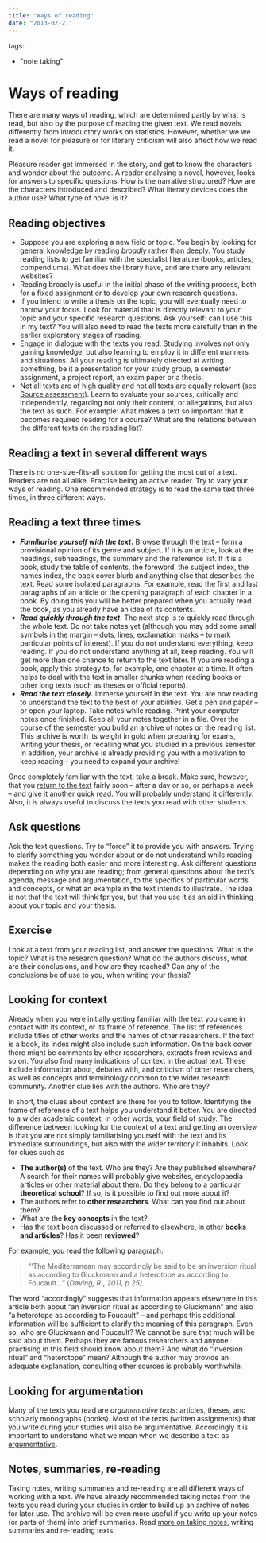 ```yaml
---
title: "Ways of reading"
date: "2013-02-21"
---
```

tags: 
  - "note taking"

# Ways of reading

There are many ways of reading, which are determined partly by what is read, but also by the purpose of reading the given text. We read novels differently from introductory works on statistics. However, whether we we read a novel for pleasure or for literary criticism will also affect how we read it.

Pleasure reader get immersed in the story, and get to know the characters and wonder about the outcome. A reader analysing a novel, however, looks for answers to specific questions. How is the narrative structured? How are the characters introduced and described? What literary devices does the author use? What type of novel is it?

## Reading objectives

- Suppose you are exploring a new field or topic. You begin by looking for general knowledge by reading _broadly_ rather than deeply. You study reading lists to get familiar with the specialist literature (books, articles, compendiums). What does the library have, and are there any relevant websites?
- Reading broadly is useful in the initial phase of the writing process, both for a fixed assignment or to develop your own research questions.
- If you intend to write a thesis on the topic, you will eventually need to narrow your focus. Look for material that is directly relevant to your topic and your specific research questions. Ask yourself: can I use this in my text? You will also need to read the texts more carefully than in the earlier exploratory stages of reading.
- Engage in dialogue with the texts you read. Studying involves not only gaining knowledge, but also learning to employ it in different manners and situations. All your reading is ultimately directed at writing something, be it a presentation for your study group, a semester assignment, a project report, an exam paper or a thesis.
- Not all texts are of high quality and not all texts are equally relevant (see [Source assessment](/en/sources-and-referencing/source-assessment.html)). Learn to evaluate your sources, critically and independently, regarding not only their content, or allegations, but also the text as such. For example: what makes a text so important that it becomes required reading for a course? What are the relations between the different texts on the reading list?

## Reading a text in several different ways

There is no one-size-fits-all solution for getting the most out of a text. Readers are not all alike. Practise being an active reader. Try to vary your ways of reading. One recommended strategy is to read the same text three times, in three different ways.

## Reading a text three times

- **_Familiarise yourself with the text_.** Browse through the text – form a provisional opinion of its genre and subject. If it is an article, look at the headings, subheadings, the summary and the reference list. If it is a book, study the table of contents, the foreword, the subject index, the names index, the back cover blurb and anything else that describes the text. Read some isolated paragraphs. For example, read the first and last paragraphs of an article or the opening paragraph of each chapter in a book. By doing this you will be better prepared when you actually read the book, as you already have an idea of its contents.
- **_Read quickly through the text_.** The next step is to quickly read through the whole text. Do not take notes yet (although you may add some small symbols in the margin – dots, lines, exclamation marks – to mark particular points of interest). If you do not understand everything, keep reading. If you do not understand anything at all, keep reading. You will get more than one chance to return to the text later. If you are reading a book, apply this strategy to, for example, one chapter at a time. It often helps to deal with the text in smaller chunks when reading books or other long texts (such as theses or official reports).
- **_Read the text closely_.** Immerse yourself in the text. You are now reading to understand the text to the best of your abilities. Get a pen and paper – or open your laptop. Take notes while reading. Print your computer notes once finished. Keep all your notes together in a file. Over the course of the semester you build an archive of notes on the reading list. This archive is worth its weight in gold when preparing for exams, writing your thesis, or recalling what you studied in a previous semester. In addition, your archive is already providing you with a motivation to keep reading – you need to expand your archive!

Once completely familiar with the text, take a break. Make sure, however, that you [return to the text](/en/study-skills/ways-of-reading.html#reading-a-text-three-times) fairly soon – after a day or so, or perhaps a week – and give it another quick read. You will probably understand it differently. Also, it is always useful to discuss the texts you read with other students.

## Ask questions

Ask the text questions. Try to “force” it to provide you with answers. Trying to clarify something you wonder about or do not understand while reading makes the reading both easier and more interesting. Ask different questions depending on why you are reading; from general questions about the text’s agenda, message and argumentation, to the specifics of particular words and concepts, or what an example in the text intends to illustrate. The idea is not that the text will think fpr you, but that you use it as an aid in thinking about your topic and your thesis.

## Exercise

Look at a text from your reading list, and answer the questions: What is the topic? What is the research question? What do the authors discuss, what are their conclusions, and how are they reached? Can any of the conclusions be of use to you, when writing your thesis?

## Looking for context

Already when you were initially getting familiar with the text you came in contact with its context, or its frame of reference. The list of references include titles of other works and the names of other researchers. If the text is a book, its index might also include such information. On the back cover there might be comments by other researchers, extracts from reviews and so on. You also find many indications of context in the actual text. These include information about, debates with, and criticism of other researchers, as well as concepts and terminology common to the wider research community. Another clue lies with the authors. Who are they?

In short, the clues about context are there for you to follow. Identifying the frame of reference of a text helps you understand it better. You are directed to a wider academic context, in other words, your field of study. The difference between looking for the context of a text and getting an overview is that you are not simply familiarising yourself with the text and its immediate surroundings, but also with the wider territory it inhabits. Look for clues such as

- **The author(s)** of the text. Who are they? Are they published elsewhere? A search for their names will probably give websites, encyclopaedia articles or other material about them. Do they belong to a particular **theoretical school**? If so, is it possible to find out more about it?
- The authors refer to **other researchers**. What can you find out about them?
- What are the **key concepts** in the text?
- Has the text been discussed or referred to elsewhere, in other **books and articles**? Has it been **reviewed**?

For example, you read the following paragraph:

> “‘The Mediterranean may accordingly be said to be an inversion ritual as according to Gluckmann and a heterotope as according to Foucault…” (_Døving, R_., _2011, p.25)._

The word “accordingly” suggests that information appears elsewhere in this article both about “an inversion ritual as according to Gluckmann” and also “a heterotope as according to Foucault” – and perhaps this additional information will be sufficient to clarify the meaning of this paragraph. Even so, who are Gluckmann and Foucault? We cannot be sure that much will be said about them. Perhaps they are famous researchers and anyone practising in this field should know about them? And what do “inversion ritual” and “heterotope” mean? Although the author may provide an adequate explanation, consulting other sources is probably worthwhile.

## Looking for argumentation

Many of the texts you read are _argumentative texts_: articles, theses, and scholarly monographs (books). Most of the texts (written assignments) that you write during your studies will also be argumentative. Accordingly it is important to understand what we mean when we describe a text as [argumentative](/en/study-skills/argumentation-in-text.html "Argumentation in text").

## Notes, summaries, re-reading

Taking notes, writing summaries and re-reading are all different ways of working with a text. We have already recommended taking notes from the texts you read during your studies in order to build up an archive of notes for later use. The archive will be even more useful if you write up your notes (or parts of them) into brief summaries. Read [more on taking notes](/en/study-skills/reading-and-writing.html), writing summaries and re-reading texts.
